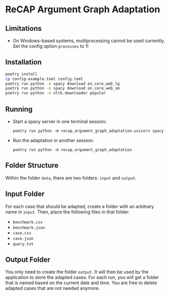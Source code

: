 # ReCAP Argument Graph Adaptation

## Limitations

- On Windows-based systems, multiprocessing cannot be used currently. Set the config option `processes` to 1!

## Installation

```sh
poetry install
cp config-example.toml config.toml
poetry run python -m spacy download en_core_web_lg
poetry run python -m spacy download en_core_web_sm
poetry run python -m nltk.downloader popular
```

## Running

- Start a spacy server in one terminal session:

  ```poetry run python -m recap_argument_graph_adaptation.uvicorn spacy```

- Run the adaptation in another session:

  ```poetry run python -m recap_argument_graph_adaptation```

## Folder Structure

Within the folder `data`, there are two folders: `input` and `output`.

## Input Folder

For each case that should be adapted, create a folder with an arbitrary name in `input`.
Then, place the following files in that folder:

-   `benchmark.csv`
-   `benchmark.json`
-   `case.csv`
-   `case.json`
-   `query.txt`

## Output Folder

You only need to create the folder `output`.
It will then be used by the application to store the adapted cases.
For each run, you will get a folder that is named based on the current date and time.
You are free to delete adapted cases that are not needed anymore.

